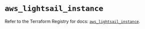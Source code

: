 # `aws_lightsail_instance`

Refer to the Terraform Registry for docs: [`aws_lightsail_instance`](https://registry.terraform.io/providers/hashicorp/aws/5.100.0/docs/resources/lightsail_instance).
